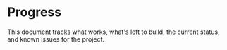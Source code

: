 # Progress

This document tracks what works, what's left to build, the current status, and known issues for the project.
